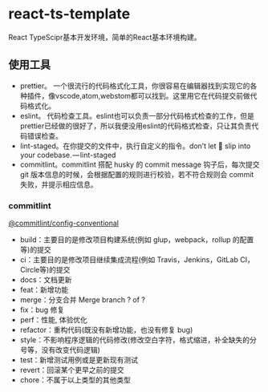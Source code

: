 # react-ts-template

React TypeScipr基本开发环境，简单的React基本环境构建。

## 使用工具

* prettier。 一个很流行的代码格式化工具，你很容易在编辑器找到实现它的各种插件，像vscode,atom,webstom都可以找到。这里用它在代码提交前做代码格式化。
* eslint。 代码检查工具。eslint也可以负责一部分代码格式检查的工作，但是prettier已经做的很好了，所以我便没用eslint的代码格式检查，只让其负责代码错误检查。
* lint-staged。在你提交的文件中，执行自定义的指令。don’t let 💩 slip into your codebase. — lint-staged
* commitlint。commitlint 搭配 husky 的 commit message 钩子后，每次提交 git 版本信息的时候，会根据配置的规则进行校验，若不符合规则会 commit 失败，并提示相应信息。

### commitlint

[@commitlint/config-conventional](https://github.com/conventional-changelog/commitlint/tree/master/@commitlint/config-conventional#type-enum)

* build：主要目的是修改项目构建系统(例如 glup，webpack，rollup 的配置等)的提交
* ci：主要目的是修改项目继续集成流程(例如 Travis，Jenkins，GitLab CI，Circle等)的提交
* docs：文档更新
* feat：新增功能
* merge：分支合并 Merge branch ? of ?
* fix：bug 修复
* perf：性能, 体验优化
* refactor：重构代码(既没有新增功能，也没有修复 bug)
* style：不影响程序逻辑的代码修改(修改空白字符，格式缩进，补全缺失的分号等，没有改变代码逻辑)
* test：新增测试用例或是更新现有测试
* revert：回滚某个更早之前的提交
* chore：不属于以上类型的其他类型
